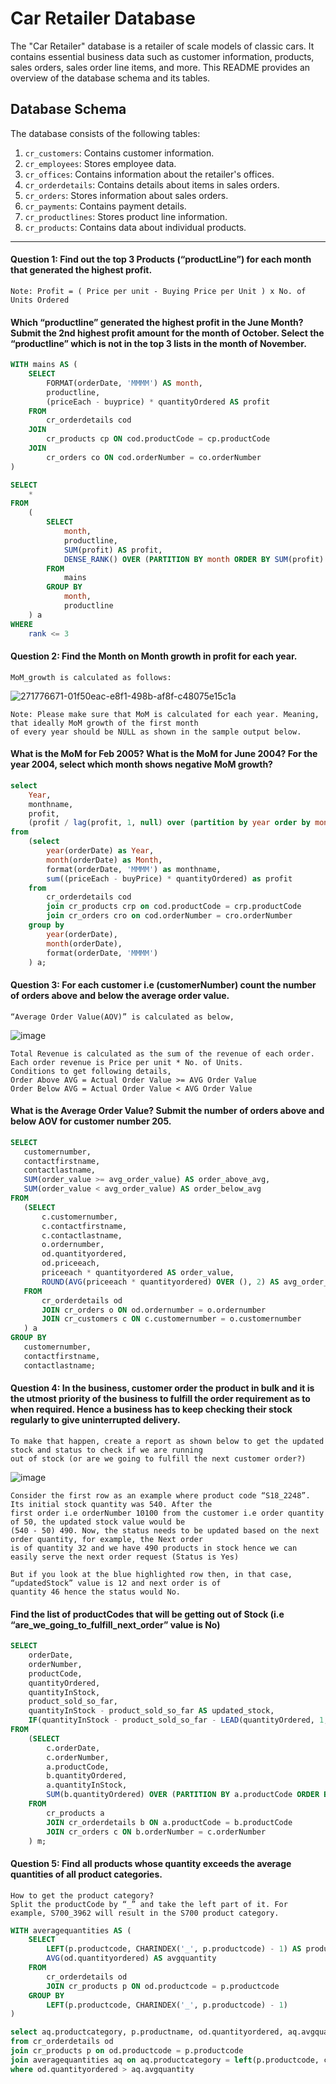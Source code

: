 # Car Retailer Database

The "Car Retailer" database is a retailer of scale models of classic cars. It contains essential business data such as customer information, products, sales orders, sales order line items, and more. This README provides an overview of the database schema and its tables.

## Database Schema

The database consists of the following tables:

1. `cr_customers`: Contains customer information.
2. `cr_employees`: Stores employee data.
3. `cr_offices`: Contains information about the retailer's offices.
4. `cr_orderdetails`: Contains details about items in sales orders.
5. `cr_orders`: Stores information about sales orders.
6. `cr_payments`: Contains payment details.
7. `cr_productlines`: Stores product line information.
8. `cr_products`: Contains data about individual products.
------------------------------------------------------------------------------------------------------------------------------------------
#### Question 1: Find out the top 3 Products (“productLine”) for each month that generated the highest profit.
    Note: Profit = ( Price per unit - Buying Price per Unit ) x No. of Units Ordered
#### Which “productline” generated the highest profit in the June Month? Submit the 2nd highest profit amount for the month of October. Select the “productline” which is not in the top 3 lists in the month of November.

```sql
WITH mains AS (
    SELECT
        FORMAT(orderDate, 'MMMM') AS month,
        productline,
        (priceEach - buyprice) * quantityOrdered AS profit
    FROM
        cr_orderdetails cod
    JOIN
        cr_products cp ON cod.productCode = cp.productCode
    JOIN
        cr_orders co ON cod.orderNumber = co.orderNumber
)

SELECT
    *
FROM
    (
        SELECT
            month,
            productline,
            SUM(profit) AS profit,
            DENSE_RANK() OVER (PARTITION BY month ORDER BY SUM(profit) DESC) AS rank
        FROM
            mains
        GROUP BY
            month,
            productline
    ) a
WHERE
    rank <= 3
```

#### Question 2: Find the Month on Month growth in profit for each year.
    MoM_growth is calculated as follows:
![271776671-01f50eac-e8f1-498b-af8f-c48075e15c1a](https://github.com/Nasir151/SQL-Projects/assets/94509995/29f2028a-583a-4489-9f06-dbd9677a694c)

    Note: Please make sure that MoM is calculated for each year. Meaning, that ideally MoM growth of the first month 
    of every year should be NULL as shown in the sample output below.

#### What is the MoM for Feb 2005? What is the MoM for June 2004? For the year 2004, select which month shows negative MoM growth?

```sql
select
    Year,
    monthname,
    profit,
    (profit / lag(profit, 1, null) over (partition by year order by month) - 1) * 100 as MoM_Growth
from
    (select
        year(orderDate) as Year,
        month(orderDate) as Month,
        format(orderDate, 'MMMM') as monthname,
        sum((priceEach - buyPrice) * quantityOrdered) as profit
    from
        cr_orderdetails cod
        join cr_products crp on cod.productCode = crp.productCode
        join cr_orders cro on cod.orderNumber = cro.orderNumber
    group by
        year(orderDate),
        month(orderDate),
        format(orderDate, 'MMMM')
    ) a;
```

#### Question 3: For each customer i.e (customerNumber) count the number of orders above and below the average order value.
    “Average Order Value(AOV)” is calculated as below,
![image](https://github.com/Nasir151/SQL-Projects/assets/94509995/06dfdccb-39a2-4f9f-894a-c581f1c67427)

    Total Revenue is calculated as the sum of the revenue of each order.
    Each order revenue is Price per unit * No. of Units.
    Conditions to get following details,
    Order Above AVG = Actual Order Value >= AVG Order Value
    Order Below AVG = Actual Order Value < AVG Order Value
#### What is the Average Order Value? Submit the number of orders above and below AOV for customer number 205.
 ```sql
SELECT
    customernumber,
    contactfirstname,
    contactlastname,
    SUM(order_value >= avg_order_value) AS order_above_avg,
    SUM(order_value < avg_order_value) AS order_below_avg
FROM
    (SELECT
        c.customernumber,
        c.contactfirstname,
        c.contactlastname,
        o.ordernumber,
        od.quantityordered,
        od.priceeach,
        priceeach * quantityordered AS order_value,
        ROUND(AVG(priceeach * quantityordered) OVER (), 2) AS avg_order_value
    FROM
        cr_orderdetails od
        JOIN cr_orders o ON od.ordernumber = o.ordernumber
        JOIN cr_customers c ON c.customernumber = o.customernumber
    ) a
GROUP BY
    customernumber,
    contactfirstname,
    contactlastname;
```

#### Question 4: In the business, customer order the product in bulk and it is the utmost priority of the business to fulfill the order requirement as to when required. Hence a business has to keep checking their stock regularly to give uninterrupted delivery.
    To make that happen, create a report as shown below to get the updated stock and status to check if we are running
    out of stock (or are we going to fulfill the next customer order?)
![image](https://github.com/Nasir151/SQL-Projects/assets/94509995/651fd12f-468d-4770-872d-b47e8ef4fec7)

    Consider the first row as an example where product code “S18_2248”. Its initial stock quantity was 540. After the 
    first order i.e orderNumber 10100 from the customer i.e order quantity of 50, the updated stock value would be 
    (540 - 50) 490. Now, the status needs to be updated based on the next order quantity, for example, the Next order
    is of quantity 32 and we have 490 products in stock hence we can easily serve the next order request (Status is Yes)
    
    But if you look at the blue highlighted row then, in that case, “updatedStock” value is 12 and next order is of 
    quantity 46 hence the status would No.
#### Find the list of productCodes that will be getting out of Stock (i.e “are_we_going_to_fulfill_next_order” value is No)

```sql
SELECT
    orderDate,
    orderNumber,
    productCode,
    quantityOrdered,
    quantityInStock,
    product_sold_so_far,
    quantityInStock - product_sold_so_far AS updated_stock,
    IF(quantityInStock - product_sold_so_far - LEAD(quantityOrdered, 1, 0) OVER (PARTITION BY productCode ORDER BY orderDate) > 0, "yes", "no") AS Are_we_going_to_sell
FROM
    (SELECT
        c.orderDate,
        c.orderNumber,
        a.productCode,
        b.quantityOrdered,
        a.quantityInStock,
        SUM(b.quantityOrdered) OVER (PARTITION BY a.productCode ORDER BY c.orderDate) AS product_sold_so_far
    FROM
        cr_products a
        JOIN cr_orderdetails b ON a.productCode = b.productCode
        JOIN cr_orders c ON b.orderNumber = c.orderNumber
    ) m;
```

#### Question 5: Find all products whose quantity exceeds the average quantities of all product categories.

    How to get the product category?
    Split the productCode by “_” and take the left part of it. For example, S700_3962 will result in the S700 product category.
```sql
WITH averagequantities AS (
    SELECT
        LEFT(p.productcode, CHARINDEX('_', p.productcode) - 1) AS productcategory,
        AVG(od.quantityordered) AS avgquantity
    FROM
        cr_orderdetails od
        JOIN cr_products p ON od.productcode = p.productcode
    GROUP BY
        LEFT(p.productcode, CHARINDEX('_', p.productcode) - 1)
)
```
```sql
select aq.productcategory, p.productname, od.quantityordered, aq.avgquantity
from cr_orderdetails od
join cr_products p on od.productcode = p.productcode
join averagequantities aq on aq.productcategory = left(p.productcode, charindex('_', p.productcode) - 1)
where od.quantityordered > aq.avgquantity
```
